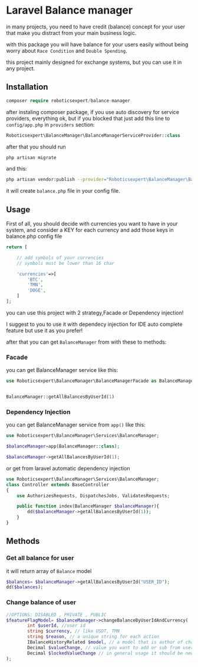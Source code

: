 # Laravel Balance manager

in many projects, you need to have credit (balance) concept for your user that make you distract from your main business logic.

with this package you will have balance for your users easily without being worry about `Race Condition` and `Double Spending`.

this project mainly designed for exchange systems, but you can use it in any project.


## Installation

```php
composer require roboticsexpert/balance-manager
```

after instaling composer package, if you use auto discovery for service providers, everything ok, but if you blocked
that just add this line to `config/app.php` in `providers` section:

```php
Roboticsexpert\BalanceManager\BalanceManagerServiceProvider::class
```

after that you should run

```bash 
php artisan migrate
```

and this:

```bash 
php artisan vendor:publish --provider="Roboticsexpert\BalanceManager\BalanceManagerServiceProvider"
```

it will create `balance.php` file in your config file. 
 

## Usage

First of all, you should decide with currencies you want to have in your system, and consider a KEY for each currency and add those keys in balance.php config file

```php
return [

    // add symbols of your currencies
    // symbols must be lower than 16 char

    'currencies'=>[
        'BTC',
        'TMN',
        'DOGE',
    ]
];
```

you can use this project with 2 strategy,Facade or Dependency injection!

I suggest to you to use it with dependecy injection for IDE auto complete feature but use it as you prefer!

after that you can get `BalanceManager` from with these to methods:
### Facade

you can get BalanceManager service like this:

```php
use Roboticsexpert\BalanceManager\BalanceManagerFacade as BalanceManager;


BalanceManager::getAllBalancesByUserId(1)
```

### Dependency Injection

you can get BalanceManager service from `app()` like this:

```php
use Roboticsexpert\BalanceManager\Services\BalanceManager;

$balanceManager=app(BalanceManager::class); 

$balanceManager->getAllBalancesByUserId(1);
```
or get from laravel automatic dependency injection

```php
use Roboticsexpert\BalanceManager\Services\BalanceManager;
class Controller extends BaseController
{
    use AuthorizesRequests, DispatchesJobs, ValidatesRequests;

    public function index(BalanceManager $balanceManager){
        dd($balanceManager->getAllBalancesByUserId(1));
    }
}

```


## Methods

### Get all balance for user
it will return array of `Balance` model
```php
$balances= $balanceManager->getAllBalancesByUserId("USER_ID");
dd($balances);
```

### Change balance of user

```php
//OPTIONS: DISABLED , PRIVATE , PUBLIC
$featureFlagModel= $balanceManager->changeBalanceByUserIdAndCurrency(
        int $userId, //user id
        string $currency, // like USDT, TMN
        string $reason, // a unique string for each action
        IBalanceHistoryRelated $model, // a model that is author of change balance
        Decimal $valueChange, // value you want to add or sub from user balance
        Decimal $lockedValueChange // in general usage it should be new \Decimal\Decimal(0)
);



